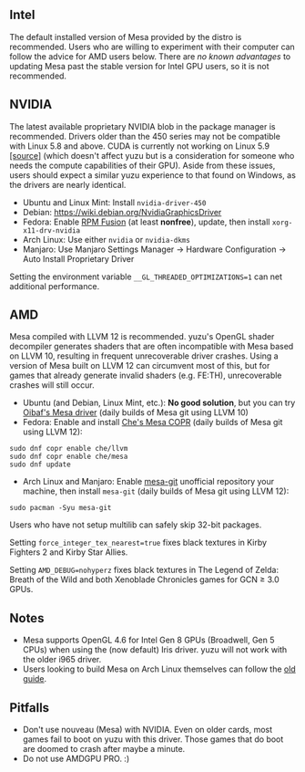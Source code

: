 ## Intel
The default installed version of Mesa provided by the distro is recommended. Users who are willing to experiment with their computer can follow the advice for AMD users below. There are *no known advantages* to updating Mesa past the stable version for Intel GPU users, so it is not recommended.

## NVIDIA
The latest available proprietary NVIDIA blob in the package manager is recommended. Drivers older than the 450 series may not be compatible with Linux 5.8 and above. CUDA is currently not working on Linux 5.9 [[source]](https://phoronix.com/scan.php?page=news_item&px=NVIDIA-Linux-5.9-Delayed) (which doesn't affect yuzu but is a consideration for someone who needs the compute capabilities of their GPU). Aside from these issues, users should expect a similar yuzu experience to that found on Windows, as the drivers are nearly identical.
- Ubuntu and Linux Mint: Install `nvidia-driver-450`
- Debian: https://wiki.debian.org/NvidiaGraphicsDriver
- Fedora: Enable [RPM Fusion](https://rpmfusion.org/Configuration) (at least **nonfree**), update, then install `xorg-x11-drv-nvidia`
- Arch Linux: Use either `nvidia` or `nvidia-dkms`
- Manjaro: Use Manjaro Settings Manager -> Hardware Configuration -> Auto Install Proprietary Driver

Setting the environment variable `__GL_THREADED_OPTIMIZATIONS=1` can net additional performance.

## AMD
Mesa compiled with LLVM 12 is recommended. yuzu's OpenGL shader decompiler generates shaders that are often incompatible with Mesa based on LLVM 10, resulting in frequent unrecoverable driver crashes. Using a version of Mesa built on LLVM 12 can circumvent most of this, but for games that already generate invalid shaders (e.g. FE:TH), unrecoverable crashes will still occur.
- Ubuntu (and Debian, Linux Mint, etc.): **No good solution**, but you can try [Oibaf's Mesa driver](https://launchpad.net/~oibaf/+archive/ubuntu/graphics-drivers) (daily builds of Mesa git using LLVM 10)
- Fedora: Enable and install [Che's Mesa COPR](https://copr.fedorainfracloud.org/coprs/che/mesa/) (daily builds of Mesa git using LLVM 12):
```
sudo dnf copr enable che/llvm
sudo dnf copr enable che/mesa
sudo dnf update
```
- Arch Linux and Manjaro: Enable [mesa-git](https://wiki.archlinux.org/index.php/Unofficial_user_repositories#mesa-git) unofficial repository your machine, then install `mesa-git` (daily builds of Mesa git using LLVM 12):
```
sudo pacman -Syu mesa-git
```
Users who have not setup multilib can safely skip 32-bit packages.

Setting `force_integer_tex_nearest=true` fixes black textures in Kirby Fighters 2 and Kirby Star Allies.

Setting `AMD_DEBUG=nohyperz` fixes black textures in The Legend of Zelda: Breath of the Wild and both Xenoblade Chronicles games for GCN ≥ 3.0 GPUs.

## Notes
- Mesa supports OpenGL 4.6 for Intel Gen 8 GPUs (Broadwell, Gen 5 CPUs) when using the (now default) Iris driver. yuzu will not work with the older i965 driver.
- Users looking to build Mesa on Arch Linux themselves can follow the [old guide](https://github.com/yuzu-emu/yuzu/wiki/%5BDeprecated%5D-Building-Mesa-on-Arch-Linux).

## Pitfalls
- Don't use nouveau (Mesa) with NVIDIA. Even on older cards, most games fail to boot on yuzu with this driver. Those games that do boot are doomed to crash after maybe a minute.
- Do not use AMDGPU PRO. :)